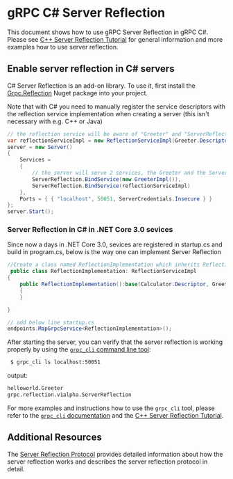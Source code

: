 # gRPC C# Server Reflection

This document shows how to use gRPC Server Reflection in gRPC C#.
Please see [C++ Server Reflection Tutorial](../server_reflection_tutorial.md)
for general information and more examples how to use server reflection.

## Enable server reflection in C# servers

C# Server Reflection is an add-on library.
To use it, first install the [Grpc.Reflection](https://www.nuget.org/packages/Grpc.Reflection/)
Nuget package into your project.

Note that with C# you need to manually register the service
descriptors with the reflection service implementation when creating a server
(this isn't necessary with e.g. C++ or Java)
```csharp
// the reflection service will be aware of "Greeter" and "ServerReflection" services.
var reflectionServiceImpl = new ReflectionServiceImpl(Greeter.Descriptor, ServerReflection.Descriptor);
server = new Server()
{
    Services =
    {
        // the server will serve 2 services, the Greeter and the ServerReflection
        ServerReflection.BindService(new GreeterImpl()),
        ServerReflection.BindService(reflectionServiceImpl)
    },
    Ports = { { "localhost", 50051, ServerCredentials.Insecure } }
};
server.Start();
```
### Server Reflection in C# in .NET Core 3.0 sevices
Since now a days in .NET Core 3.0, sevices are registered in startup.cs and build in program.cs, below is the way one can implement Server Reflection
```csharp
//Create a class named ReflectionImplementation which inherits ReflectionServiceImpl (using nuget Grpc.Reflection)
 public class ReflectionImplementation: ReflectionServiceImpl
{
    public ReflectionImplementation():base(Calculator.Descriptor, Greeter.Descriptor, ServerReflection.Descriptor)
    {
    }

}
```

```csharp
// add below line startup.cs
endpoints.MapGrpcService<ReflectionImplementation>();
```


After starting the server, you can verify that the server reflection
is working properly by using the [`grpc_cli` command line
tool](https://github.com/grpc/grpc/blob/master/doc/command_line_tool.md):

 ```sh
  $ grpc_cli ls localhost:50051
  ```

  output:
  ```sh
  helloworld.Greeter
  grpc.reflection.v1alpha.ServerReflection
  ```

  For more examples and instructions how to use the `grpc_cli` tool,
  please refer to the [`grpc_cli` documentation](../command_line_tool.md)
  and the [C++ Server Reflection Tutorial](../server_reflection_tutorial.md).

## Additional Resources

The [Server Reflection Protocol](../server-reflection.md) provides detailed
information about how the server reflection works and describes the server reflection
protocol in detail.
